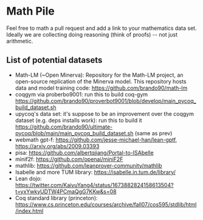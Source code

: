 # Math Pile

Feel free to math a pull request and add a link to your mathematics data set. 
Ideally we are collecting doing reasoning (think of proofs) -- not just arithmetic. 

## List of potential datasets
- Math-LM (~Open Minerva): Repository for the Math-LM project, an open-source replication of the Minerva model. This repository hosts data and model training code: https://github.com/brando90/math-lm
- coqgym via proberbo9001: run this to build coq-gym https://github.com/brando90/proverbot9001/blob/develop/main_pycoq_build_dataset.sh
- upycoq's data set: it's suppose to be an improvement over the coqgym dataset (e.g. deps installs work): run this to build it https://github.com/brando90/ultimate-pycoq/blob/main/main_pycoq_build_dataset.sh (same as prev)
- webmath gpt-f: https://github.com/jesse-michael-han/lean-gptf, https://arxiv.org/abs/2009.03393
- pisa: https://github.com/albertqjiang/Portal-to-ISAbelle
- minif2f: https://github.com/openai/miniF2F
- mathlib: https://github.com/leanprover-community/mathlib
- Isabelle and more TUM library: https://isabelle.in.tum.de/library/
- Lean dojo: https://twitter.com/KaiyuYang4/status/1673882824158613504?t=yxYwkyUDTW4PCmaQgG7KKw&s=08
- Coq standard library (princeton): https://www.cs.princeton.edu/courses/archive/fall07/cos595/stdlib/html/index.html
